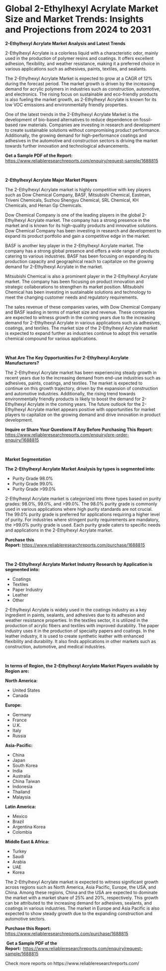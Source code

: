 <p><h1>Global 2-Ethylhexyl Acrylate Market Size and Market Trends: Insights and Projections from 2024 to 2031</h1></p><p><strong>2-Ethylhexyl Acrylate Market Analysis and Latest Trends</strong></p>
<p><p>2-Ethylhexyl Acrylate is a colorless liquid with a characteristic odor, mainly used in the production of polymer resins and coatings. It offers excellent adhesion, flexibility, and weather resistance, making it a preferred choice in various applications such as adhesives, paints, textiles, and sealants.</p><p>The 2-Ethylhexyl Acrylate Market is expected to grow at a CAGR of 12% during the forecast period. The market growth is driven by the increasing demand for acrylic polymers in industries such as construction, automotive, and electronics. The rising focus on sustainable and eco-friendly products is also fueling the market growth, as 2-Ethylhexyl Acrylate is known for its low VOC emissions and environmentally friendly properties.</p><p>One of the latest trends in the 2-Ethylhexyl Acrylate Market is the development of bio-based alternatives to reduce dependence on fossil-based raw materials. Companies are investing in research and development to create sustainable solutions without compromising product performance. Additionally, the growing demand for high-performance coatings and adhesives in the automotive and construction sectors is driving the market towards further innovation and technological advancements.</p></p>
<p><strong>Get a Sample PDF of the Report:&nbsp;</strong> <a href="https://www.reliableresearchreports.com/enquiry/request-sample/1688815">https://www.reliableresearchreports.com/enquiry/request-sample/1688815</a></p>
<p>&nbsp;</p>
<p><strong>2-Ethylhexyl Acrylate Major Market Players</strong></p>
<p><p>The 2-Ethylhexyl Acrylate market is highly competitive with key players such as Dow Chemical Company, BASF, Mitsubishi Chemical, Eastman, Triveni Chemicals, Suzhou Shengyu Chemical, SRL Chemical, KH Chemicals, and Henan Gp Chemicals. </p><p>Dow Chemical Company is one of the leading players in the global 2-Ethylhexyl Acrylate market. The company has a strong presence in the market and is known for its high-quality products and innovative solutions. Dow Chemical Company has been investing in research and development to expand its product portfolio and gain a competitive edge in the market.</p><p>BASF is another key player in the 2-Ethylhexyl Acrylate market. The company has a strong global presence and offers a wide range of products catering to various industries. BASF has been focusing on expanding its production capacity and geographical reach to capitalize on the growing demand for 2-Ethylhexyl Acrylate in the market.</p><p>Mitsubishi Chemical is also a prominent player in the 2-Ethylhexyl Acrylate market. The company has been focusing on product innovation and strategic collaborations to strengthen its market position. Mitsubishi Chemical has been investing in sustainable solutions and technology to meet the changing customer needs and regulatory requirements.</p><p>The sales revenue of these companies varies, with Dow Chemical Company and BASF leading in terms of market size and revenue. These companies are expected to witness growth in the coming years due to the increasing demand for 2-Ethylhexyl Acrylate in various applications such as adhesives, coatings, and textiles. The market size of the 2-Ethylhexyl Acrylate market is expected to expand further as industries continue to adopt this versatile chemical compound for various applications.</p></p>
<p>&nbsp;</p>
<p><strong>What Are The Key Opportunities For 2-Ethylhexyl Acrylate Manufacturers?</strong></p>
<p><p>The 2-Ethylhexyl Acrylate market has been experiencing steady growth in recent years due to the increasing demand from end-use industries such as adhesives, paints, coatings, and textiles. The market is expected to continue on this growth trajectory, driven by the expansion of construction and automotive industries. Additionally, the rising trend towards environmentally friendly products is likely to boost the demand for 2-Ethylhexyl Acrylate in the coming years. The future outlook for the 2-Ethylhexyl Acrylate market appears positive with opportunities for market players to capitalize on the growing demand and drive innovation in product development.</p></p>
<p><strong>Inquire or Share Your Questions If Any Before Purchasing This Report:</strong> <a href="https://www.reliableresearchreports.com/enquiry/pre-order-enquiry/1688815">https://www.reliableresearchreports.com/enquiry/pre-order-enquiry/1688815</a></p>
<p>&nbsp;</p>
<p><strong>Market Segmentation</strong></p>
<p><strong>The 2-Ethylhexyl Acrylate Market Analysis by types is segmented into:</strong></p>
<p><ul><li>Purity Grade 98.0%</li><li>Purity Grade 99.0%</li><li>Purity Grade >99.0%</li></ul></p>
<p><p>2-Ethylhexyl Acrylate market is categorized into three types based on purity grades: 98.0%, 99.0%, and >99.0%. The 98.0% purity grade is commonly used in various applications where high purity standards are not crucial. The 99.0% purity grade is preferred for applications requiring a higher level of purity. For industries where stringent purity requirements are mandatory, the >99.0% purity grade is used. Each purity grade caters to specific needs and applications in the 2-Ethylhexyl Acrylate market.</p></p>
<p><strong>Purchase this Report:&nbsp;</strong><a href="https://www.reliableresearchreports.com/purchase/1688815">https://www.reliableresearchreports.com/purchase/1688815</a></p>
<p>&nbsp;</p>
<p><strong>The 2-Ethylhexyl Acrylate Market Industry Research by Application is segmented into:</strong></p>
<p><ul><li>Coatings</li><li>Textiles</li><li>Paper Industry</li><li>Leather</li><li>Other</li></ul></p>
<p><p>2-Ethylhexyl Acrylate is widely used in the coatings industry as a key ingredient in paints, sealants, and adhesives due to its adhesion and weather resistance properties. In the textiles sector, it is utilized in the production of acrylic fibers and textiles with improved durability. The paper industry uses it in the production of specialty papers and coatings. In the leather industry, it is used to create synthetic leather with enhanced flexibility and durability. It also finds applications in other markets such as construction, automotive, and medical industries.</p></p>
<p>&nbsp;</p>
<p><strong>In terms of Region, the 2-Ethylhexyl Acrylate Market Players available by Region are:</strong></p>
<p>
    <p> <strong> North America: </strong>
        <ul>
            <li>United States</li>
            <li>Canada</li>
        </ul>
        </p> 
    <p> <strong> Europe: </strong>
        <ul>
            <li>Germany</li>
            <li>France</li>
            <li>U.K.</li>
            <li>Italy</li>
            <li>Russia</li>
        </ul>
        </p> 
    <p> <strong> Asia-Pacific: </strong>
        <ul>
            <li>China</li>
            <li>Japan</li>
            <li>South Korea</li>
            <li>India</li>
            <li>Australia</li>
            <li>China Taiwan</li>
            <li>Indonesia</li>
            <li>Thailand</li>
            <li>Malaysia</li>
        </ul>
        </p> 
    <p> <strong> Latin America: </strong>
        <ul>
            <li>Mexico</li>
            <li>Brazil</li>
            <li>Argentina Korea</li>
            <li>Colombia</li>
        </ul>
        </p> 
    <p> <strong> Middle East & Africa: </strong>
        <ul>
            <li>Turkey</li>
            <li>Saudi</li>
            <li>Arabia</li>
            <li>UAE</li>
            <li>Korea</li>
        </ul>
    </p>
    </p>
<p><p>The 2-Ethylhexyl Acrylate market is expected to witness significant growth across regions such as North America, Asia Pacific, Europe, the USA, and China. Among these regions, China and the USA are expected to dominate the market with a market share of 25% and 20%, respectively. This growth can be attributed to the increasing demand for adhesives, sealants, and coatings in various industries. The market in Europe and Asia Pacific is also expected to show steady growth due to the expanding construction and automotive sectors.</p></p>
<p><strong>Purchase this Report: </strong><a href="https://www.reliableresearchreports.com/purchase/1688815">https://www.reliableresearchreports.com/purchase/1688815</a></p>
<p>&nbsp;<strong>Get a Sample PDF of the Report:&nbsp;&nbsp;</strong><a href="https://www.reliableresearchreports.com/enquiry/request-sample/1688815">https://www.reliableresearchreports.com/enquiry/request-sample/1688815</a></p>
<p><strong></strong></p>
<p>Check more reports on https://www.reliableresearchreports.com/</p>